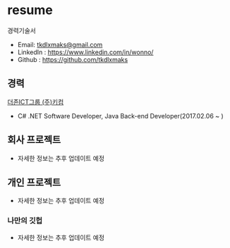 # resume
경력기술서

- Email: tkdlxmaks@gmail.com
- LinkedIn : https://www.linkedin.com/in/wonno/
- Github : https://github.com/tkdlxmaks

## 경력

[더존ICT그룹 (주)키컴](http://www.kicom.co.kr/)

- C# .NET Software Developer, Java Back-end Developer(2017.02.06 ~ )

## 회사 프로젝트

- 자세한 정보는 추후 업데이트 예정

## 개인 프로젝트

- 자세한 정보는 추후 업데이트 예정

### 나만의 깃헙

- 자세한 정보는 추후 업데이트 예정

